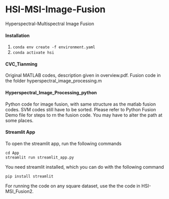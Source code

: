 # HSI-MSI-Image-Fusion
Hyperspectral-Multispectral Image Fusion

#### Installation
1. ```conda env create -f environment.yaml```
2. ```conda activate hsi```


#### CVC_Tianming
Original MATLAB codes, description given in overview.pdf. Fusion code in the folder hyperspectral_image_processing.m

#### Hyperspectral_Image_Processing_python
Python code for image fusion, with same structure as the matlab fusion codes. SVM codes still have to be sorted. Please refer to Python Fusion Demo file for steps to rn the fusion code. You may have to alter the path at some places. 

#### Streamlit App
To open the streamlit app, run the following commands
```
cd App
streamlit run streamlit_app.py
```

You need streamlit installed, which you can do with the following command
```
pip install streamlit
```

For running the code on any square dataset, use the the code in HSI-MSI_Fusion2.